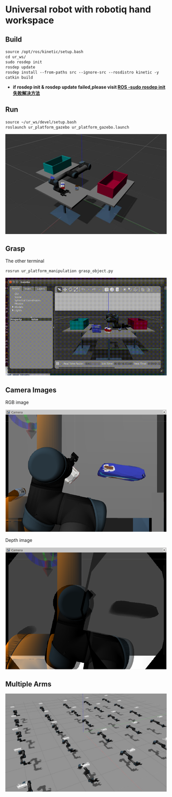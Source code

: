 # Universal robot with robotiq hand workspace

## Build

```
source /opt/ros/kinetic/setup.bash
cd ur_ws/
sudo rosdep init
rosdep update
rosdep install --from-paths src --ignore-src --rosdistro kinetic -y
catkin build
```
* **if rosdep init & rosdep update failed,please visit [ROS -sudo rosdep init 失败解决方法](https://blog.csdn.net/bornfree5511/article/details/106267533)**

## Run

```
source ~/ur_ws/devel/setup.bash
roslaunch ur_platform_gazebo ur_platform_gazebo.launch
```
![ur_robotiq](images/ur_robotiq.jpg)

## Grasp

The other terminal

```
rosrun ur_platform_manipulation grasp_object.py
```

![grasping](images/grasping.gif)

## Camera Images

RGB image

![rbg](images/camera_rgb_image.png)

Depth image

![depth](images/camera_depth_image.png)

## Multiple Arms

![multi_arms](images/multiple_arms.jpg)

